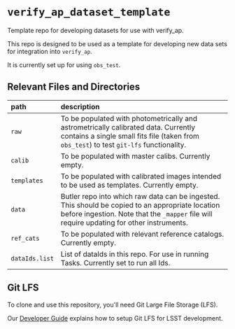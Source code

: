 `verify_ap_dataset_template`
============================

Template repo for developing datasets for use with verify_ap.

This repo is designed to be used as a template for developing new data sets for integration into `verify_ap`.

It is currently set up for using `obs_test`.

Relevant Files and Directories
-----
path                  | description
:---------------------|:-----------------------------
`raw`                 | To be populated with photometrically and astrometrically calibrated data. Currently contains a single small fits file (taken from `obs_test`) to test `git-lfs` functionality.
`calib`               | To be populated with master calibs. Currently empty.
`templates`           | To be populated with calibrated images intended to be used as templates. Currently empty.
`data`                | Butler repo into which raw data can be ingested.  This should be copied to an appropriate location before ingestion.  Note that the `_mapper` file will require updating for other instruments.
`ref_cats`            | To be populated with relevant reference catalogs. Currently empty.
`dataIds.list`        | List of dataIds in this repo. For use in running Tasks. Currently set to run all Ids.


Git LFS
-------

To clone and use this repository, you'll need Git Large File Storage (LFS).

Our [Developer Guide](http://developer.lsst.io/en/latest/tools/git_lfs.html) explains how to setup Git LFS for LSST development.

